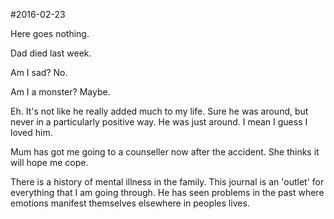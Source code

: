 #2016-02-23

Here goes nothing. 

Dad died last week.

Am I sad? No. 

Am I a monster? Maybe.

Eh. It's not like he really added much to my life. Sure he was around, but never in a particularly positive way. He was just around. I mean I guess I loved him.

Mum has got me going to a counseller now after the accident. She thinks it will hope me cope.

There is a history of mental illness in the family. This journal is an 'outlet' for everything that I am going through. He has seen problems in the past where emotions manifest themselves elsewhere in peoples lives.